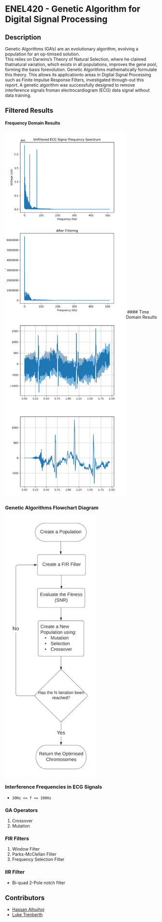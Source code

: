 # ENEL420 - Genetic Algorithm for Digital Signal Processing
## Description
Genetic Algorithms (GA’s) are an evolutionary algorithm,  evolving a population for an op-timised solution.  
This  relies on Darwins’s Theory  of Natural Selection,  where he claimed thatnatural variation, which exists 
in all populations, improves the gene pool, forming the basis forevolution.  Genetic Algorithms mathematically 
formulate this theory.  This allows its applicationto areas in Digital Signal Processing such as Finite Impulse 
Response Filters, investigated through-out this report.  A genetic algorithm was successfully designed to remove 
interference signals froman electrocardiogram (ECG) data signal without data training.

## Filtered Results
#### Frequency Domain Results
<img src="doc/wiki/ECG_freq_spectrum.png" alt="main1" width="400" align="left"/>
<img src="doc/wiki/af_filtering_1kGen20Pop.png" alt="main2" width="400"/>  
#### Time Domain Results
<img src="doc/wiki/TDU.png" alt="main3" width="400" align="left"/>
<img src="doc/wiki/TDF.png" alt="main4" width="400"/>

### Genetic Algorithms Flowchart Diagram
<img src="doc/wiki/Flowchart.png" alt="main5" width="300" align="center"/>

### Interference Frequencies in ECG Signals
- `30Hz <= f <= 100Hz`

### GA Operators
1. Crossover
2. Mutation

### FIR Filters
1. Window Filter  
2. Parks-McClellan Filter  
3. Frequency Selection Filter  

### IIR Filter
* Bi-quad 2-Pole notch filter  

## Contributors
* [Hassan Alhujhoj](https://github.com/hassan-alhujhoj)
* [Luke Trenberth](https://github.com/ltr28)